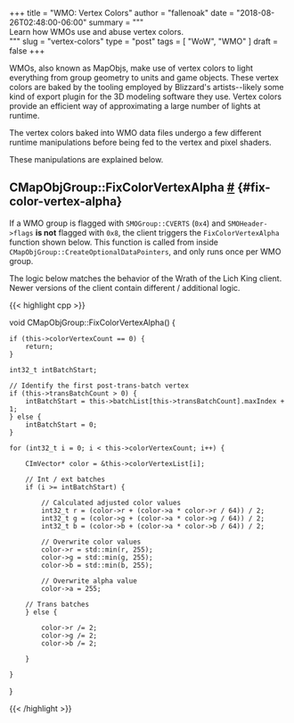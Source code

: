 +++
title     = "WMO: Vertex Colors"
author    = "fallenoak"
date      = "2018-08-26T02:48:00-06:00"
summary   = """\
            Learn how WMOs use and abuse vertex colors. \
            """
slug      = "vertex-colors"
type      = "post"
tags      = [ "WoW", "WMO" ]
draft     = false
+++

WMOs, also known as MapObjs, make use of vertex colors to light everything from group geometry to
units and game objects. These vertex colors are baked by the tooling employed by Blizzard's
artists--likely some kind of export plugin for the 3D modeling software they use. Vertex colors
provide an efficient way of approximating a large number of lights at runtime.

The vertex colors baked into WMO data files undergo a few different runtime manipulations before
being fed to the vertex and pixel shaders.

These manipulations are explained below.

## CMapObjGroup::FixColorVertexAlpha [#](#fix-color-vertex-alpha) {#fix-color-vertex-alpha}

If a WMO group is flagged with `SMOGroup::CVERTS` (`0x4`) and `SMOHeader->flags` **is not** flagged
with `0x8`, the client triggers the `FixColorVertexAlpha` function shown below. This function is
called from inside `CMapObjGroup::CreateOptionalDataPointers`, and only runs once per WMO group.

The logic below matches the behavior of the Wrath of the Lich King client. Newer versions of the
client contain different / additional logic.

{{< highlight cpp >}}

void CMapObjGroup::FixColorVertexAlpha() {

    if (this->colorVertexCount == 0) {
        return;
    }

    int32_t intBatchStart;

    // Identify the first post-trans-batch vertex
    if (this->transBatchCount > 0) {
        intBatchStart = this->batchList[this->transBatchCount].maxIndex + 1;
    } else {
        intBatchStart = 0;
    }

    for (int32_t i = 0; i < this->colorVertexCount; i++) {

        CImVector* color = &this->colorVertexList[i];

        // Int / ext batches
        if (i >= intBatchStart) {

            // Calculated adjusted color values
            int32_t r = (color->r + (color->a * color->r / 64)) / 2;
            int32_t g = (color->g + (color->a * color->g / 64)) / 2;
            int32_t b = (color->b + (color->a * color->b / 64)) / 2;

            // Overwrite color values
            color->r = std::min(r, 255);
            color->g = std::min(g, 255);
            color->b = std::min(b, 255);

            // Overwrite alpha value
            color->a = 255;

        // Trans batches
        } else {

            color->r /= 2;
            color->g /= 2;
            color->b /= 2;

        }

    }

}

{{< /highlight >}}
